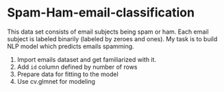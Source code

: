 # Spam-Ham-email-classification

This data set consists of email subjects being spam or ham. Each email subject is labeled binarily (labeled by zeroes and ones). 
My  task is to build NLP model which predicts emails spamming.

1. Import emails dataset and get familiarized with it.
2. Add `id` column defined by number of rows
3. Prepare data for fitting to the model
4. Use cv.glmnet for modeling
